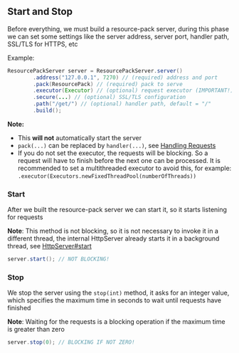 ## Start and Stop

Before everything, we must build a resource-pack server, during this
phase we can set some settings like the server address, server port,
handler path, SSL/TLS for HTTPS, etc

Example:

<!--@formatter:off-->
```java
ResourcePackServer server = ResourcePackServer.server()
        .address("127.0.0.1", 7270) // (required) address and port
        .pack(ResourcePack) // (required) pack to serve
        .executor(Executor) // (optional) request executor (IMPORTANT!)
        .secure(...) // (optional) SSL/TLS configuration
        .path("/get/") // (optional) handler path, default = "/"
        .build();
```
<!--@formatter:on-->

**Note:**

- This **will not** automatically start the server
- `pack(...)` can be replaced by `handler(...)`, see
  [Handling Requests](./handle-request.md)
- If you do not set the executor, the requests will be blocking. So a request
  will have to finish before the next one can be processed. It is recommended
  to set a multithreaded executor to avoid this, for example: `.executor(Executors.newFixedThreadPool(numberOfThreads))`

### Start

After we built the resource-pack server we can start it, so it starts
listening for requests

**Note**: This method is not blocking, so it is not necessary to invoke
it in a different thread, the internal HttpServer already starts it in a
background thread,
see [HttpServer#start](https://docs.oracle.com/javase/8/docs/jre/api/net/httpserver/spec/com/sun/net/httpserver/HttpServer.html#start--)

```java
server.start(); // NOT BLOCKING!
```

### Stop

We stop the server using the `stop(int)` method, it asks for an integer value,
which specifies the maximum time in seconds to wait until requests have finished

**Note**: Waiting for the requests is a blocking operation if the maximum time
is greater than zero

```java
server.stop(0); // BLOCKING IF NOT ZERO!
```

